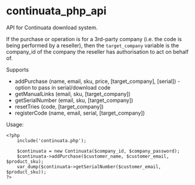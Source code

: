 continuata_php_api
==================

API for Continuata download system.

If the purchase or operation is for a 3rd-party company (i.e. the code is being performed by a reseller), then the `target_company` variable is the company_id of the company the reseller has authorisation to act on behalf of.

Supports
* addPurchase (name, email, sku, price, [target_company], [serial]) - option to pass in serial/download code
* getManualLinks (email, sku, [target_company])
* getSerialNumber (email, sku, [target_company])
* resetTries (code, [target_company])
* registerCode (name, email, serial, [target_company])

Usage:

    <?php
    	include('continuata.php');

        $continuata = new Continuata($company_id, $company_password);
        $continuata->addPurchase($customer_name, $customer_email, $product_sku);
        var_dump($continuata->getSerialNumber($customer_email, $product_sku));
    ?>

